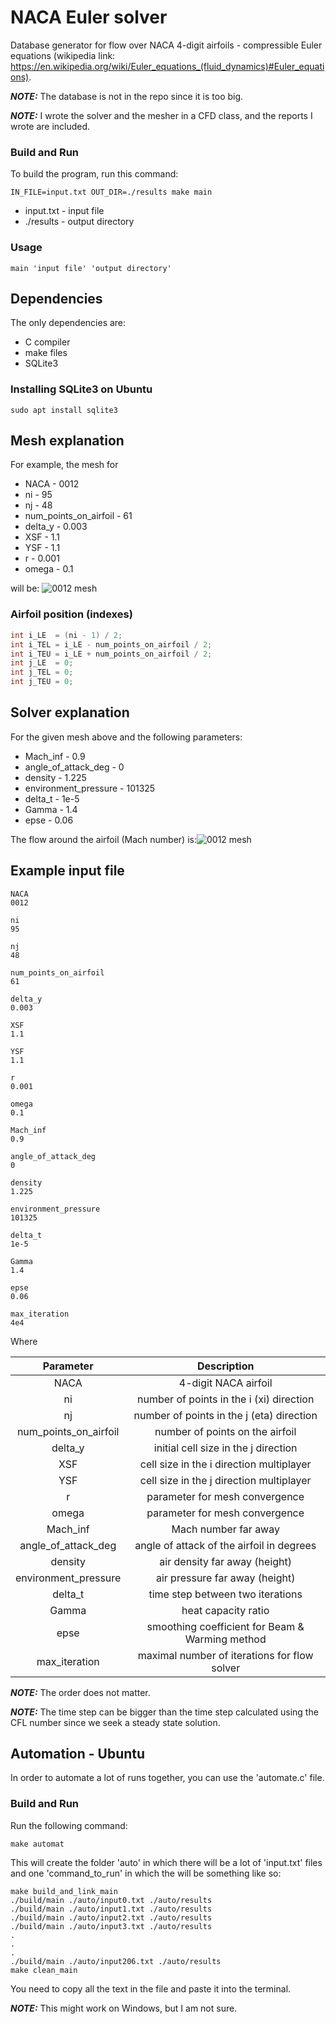# NACA Euler solver
Database generator for flow over NACA 4-digit airfoils - compressible Euler equations (wikipedia link: https://en.wikipedia.org/wiki/Euler_equations_(fluid_dynamics)#Euler_equations).

**_NOTE:_** The database is not in the repo since it is too big.

**_NOTE:_** I wrote the solver and the mesher in a CFD class, and the reports I wrote are included.

### Build and Run
To build the program, run this command:
``` shell
IN_FILE=input.txt OUT_DIR=./results make main
```
* input.txt - input file
* ./results - output directory

### Usage
``` shell
main 'input file' 'output directory'
```

## Dependencies
The only dependencies are:
* C compiler
* make files
* SQLite3

### Installing SQLite3 on Ubuntu
``` shell
sudo apt install sqlite3
```

## Mesh explanation
For example, the mesh for
* NACA - 0012
* ni - 95
* nj - 48
* num_points_on_airfoil - 61
* delta_y - 0.003
* XSF - 1.1
* YSF - 1.1
* r - 0.001
* omega - 0.1

will be: ![0012 mesh](./readme%20images/0012%20mesh.png) 

### Airfoil position (indexes)
``` C
int i_LE  = (ni - 1) / 2;
int i_TEL = i_LE - num_points_on_airfoil / 2;
int i_TEU = i_LE + num_points_on_airfoil / 2;
int j_LE  = 0;
int j_TEL = 0;
int j_TEU = 0;
```

## Solver explanation
For the given mesh above and the following parameters:
* Mach_inf - 0.9
* angle_of_attack_deg - 0
* density - 1.225
* environment_pressure - 101325
* delta_t - 1e-5
* Gamma - 1.4
* epse - 0.06

The flow around the airfoil (Mach number) is:![0012 mesh](./readme%20images/flow%200012%20Mach0.9.png) 

## Example input file
``` shell
NACA
0012

ni
95

nj
48

num_points_on_airfoil
61

delta_y
0.003

XSF
1.1

YSF
1.1

r
0.001

omega
0.1

Mach_inf
0.9

angle_of_attack_deg
0

density
1.225

environment_pressure
101325

delta_t
1e-5

Gamma
1.4

epse
0.06

max_iteration
4e4
```
Where

| Parameter | Description |
| :---: | :---: |
| NACA | 4-digit NACA airfoil |
| ni | number of points in the i (xi) direction |
| nj | number of points in the j (eta) direction |
| num_points_on_airfoil | number of points on the airfoil |
| delta_y | initial cell size in the j direction |
| XSF | cell size in the i direction multiplayer |
| YSF | cell size in the j direction multiplayer |
| r | parameter for mesh convergence |
| omega | parameter for mesh convergence |
| Mach_inf | Mach number far away |
| angle_of_attack_deg | angle of attack of the airfoil in degrees |
| density | air density far away (height) |
| environment_pressure | air pressure far away (height) |
| delta_t | time step between two iterations |
| Gamma | heat capacity ratio |
| epse | smoothing coefficient for Beam & Warming method |
| max_iteration | maximal number of iterations for flow solver |

**_NOTE:_** The order does not matter.

**_NOTE:_** The time step can be bigger than the time step calculated using the CFL number since we seek a steady state solution.

## Automation - Ubuntu
In order to automate a lot of runs together, you can use the 'automate.c' file.

### Build and Run
Run the following command:
``` shell
make automat
```
This will create the folder 'auto' in which there will be a lot of 'input.txt' files and one 'command_to_run' in which the will be something like so:
``` shell
make build_and_link_main
./build/main ./auto/input0.txt ./auto/results 
./build/main ./auto/input1.txt ./auto/results 
./build/main ./auto/input2.txt ./auto/results 
./build/main ./auto/input3.txt ./auto/results 
.
.
.
./build/main ./auto/input206.txt ./auto/results 
make clean_main
```
You need to copy all the text in the file and paste it into the terminal.

**_NOTE:_** This might work on Windows, but I am not sure.

